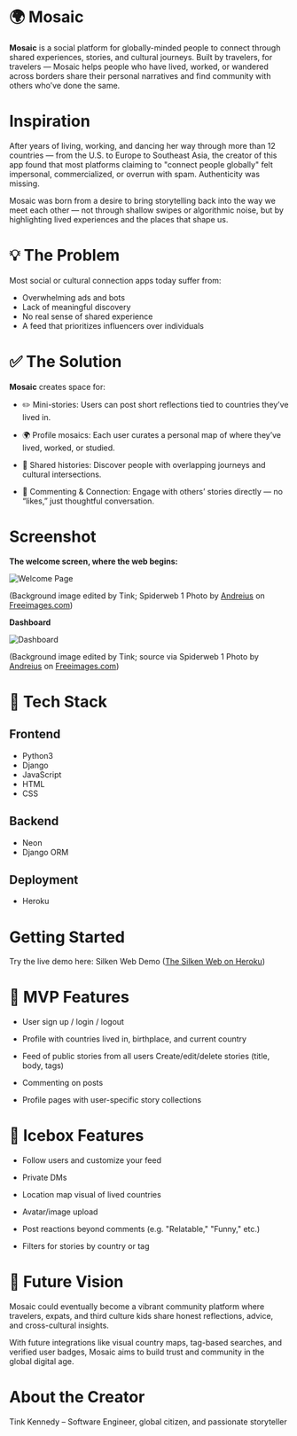 # 🌍 Mosaic

**Mosaic** is a social platform for globally-minded people to connect through shared experiences, stories, and cultural journeys. Built by travelers, for travelers — Mosaic helps people who have lived, worked, or wandered across borders share their personal narratives and find community with others who’ve done the same.

# Inspiration

After years of living, working, and dancing her way through more than 12 countries — from the U.S. to Europe to Southeast Asia, the creator of this app found that most platforms claiming to "connect people globally" felt impersonal, commercialized, or overrun with spam. Authenticity was missing.

Mosaic was born from a desire to bring storytelling back into the way we meet each other — not through shallow swipes or algorithmic noise, but by highlighting lived experiences and the places that shape us.

# 💡 The Problem

Most social or cultural connection apps today suffer from:

- Overwhelming ads and bots
- Lack of meaningful discovery
- No real sense of shared experience
- A feed that prioritizes influencers over individuals

# ✅ The Solution

**Mosaic** creates space for:

- ✏️ Mini-stories: Users can post short reflections tied to countries they’ve lived in.

- 🌍 Profile mosaics: Each user curates a personal map of where they’ve lived, worked, or studied.

- 📖 Shared histories: Discover people with overlapping journeys and cultural intersections.

- 💬 Commenting & Connection: Engage with others’ stories directly — no “likes,” just thoughtful conversation.

# Screenshot

**The welcome screen, where the web begins:**

![Welcome Page](/frontend/public/images/WelcomePage.png)

(Background image edited by Tink; Spiderweb 1 Photo by <a href="/photographer/andreius-42792">Andreius</a> on <a href="/">Freeimages.com</a>)

**Dashboard**

![Dashboard](/frontend/public/images/Dashboard.png)

(Background image edited by Tink; source via Spiderweb 1 Photo by <a href="/photographer/andreius-42792">Andreius</a> on <a href="/">Freeimages.com</a>)

# 🔧 Tech Stack

## Frontend
- Python3
- Django
- JavaScript
- HTML
- CSS

## Backend
- Neon
- Django ORM

## Deployment
- Heroku


# Getting Started

Try the live demo here: Silken Web Demo ([The Silken Web on Heroku](https://silkenweb-9989575de358.herokuapp.com/)) 

# 🚀 MVP Features

- User sign up / login / logout

- Profile with countries lived in, birthplace, and current country

- Feed of public stories from all users
Create/edit/delete stories (title, body, tags)

- Commenting on posts

- Profile pages with user-specific story collections

# 🧊 Icebox Features

- Follow users and customize your feed

- Private DMs

- Location map visual of lived countries

- Avatar/image upload

- Post reactions beyond comments (e.g. "Relatable," "Funny," etc.)

- Filters for stories by country or tag

# 🧠 Future Vision

Mosaic could eventually become a vibrant community platform where travelers, expats, and third culture kids share honest reflections, advice, and cross-cultural insights. 

With future integrations like visual country maps, tag-based searches, and verified user badges, Mosaic aims to build trust and community in the global digital age.

# About the Creator

Tink Kennedy – Software Engineer, global citizen, and passionate storyteller